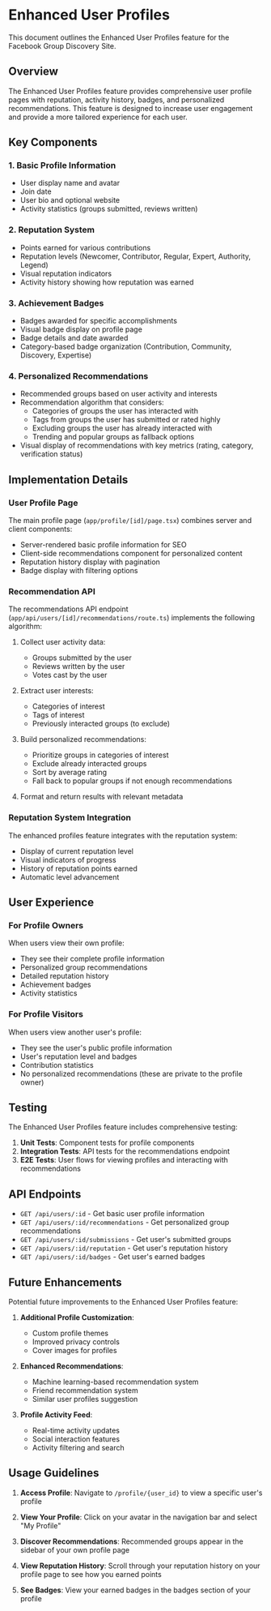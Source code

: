 # Enhanced User Profiles

This document outlines the Enhanced User Profiles feature for the Facebook Group Discovery Site.

## Overview

The Enhanced User Profiles feature provides comprehensive user profile pages with reputation, activity history, badges, and personalized recommendations. This feature is designed to increase user engagement and provide a more tailored experience for each user.

## Key Components

### 1. Basic Profile Information

- User display name and avatar
- Join date
- User bio and optional website
- Activity statistics (groups submitted, reviews written)

### 2. Reputation System

- Points earned for various contributions
- Reputation levels (Newcomer, Contributor, Regular, Expert, Authority, Legend)
- Visual reputation indicators
- Activity history showing how reputation was earned

### 3. Achievement Badges

- Badges awarded for specific accomplishments
- Visual badge display on profile page
- Badge details and date awarded
- Category-based badge organization (Contribution, Community, Discovery, Expertise)

### 4. Personalized Recommendations

- Recommended groups based on user activity and interests
- Recommendation algorithm that considers:
  - Categories of groups the user has interacted with
  - Tags from groups the user has submitted or rated highly
  - Excluding groups the user has already interacted with
  - Trending and popular groups as fallback options
- Visual display of recommendations with key metrics (rating, category, verification status)

## Implementation Details

### User Profile Page

The main profile page (`app/profile/[id]/page.tsx`) combines server and client components:

- Server-rendered basic profile information for SEO
- Client-side recommendations component for personalized content
- Reputation history display with pagination
- Badge display with filtering options

### Recommendation API

The recommendations API endpoint (`app/api/users/[id]/recommendations/route.ts`) implements the following algorithm:

1. Collect user activity data:
   - Groups submitted by the user
   - Reviews written by the user
   - Votes cast by the user

2. Extract user interests:
   - Categories of interest
   - Tags of interest
   - Previously interacted groups (to exclude)

3. Build personalized recommendations:
   - Prioritize groups in categories of interest
   - Exclude already interacted groups
   - Sort by average rating
   - Fall back to popular groups if not enough recommendations

4. Format and return results with relevant metadata

### Reputation System Integration

The enhanced profiles feature integrates with the reputation system:

- Display of current reputation level
- Visual indicators of progress
- History of reputation points earned
- Automatic level advancement

## User Experience

### For Profile Owners

When users view their own profile:
- They see their complete profile information
- Personalized group recommendations
- Detailed reputation history
- Achievement badges
- Activity statistics

### For Profile Visitors

When users view another user's profile:
- They see the user's public profile information
- User's reputation level and badges
- Contribution statistics
- No personalized recommendations (these are private to the profile owner)

## Testing

The Enhanced User Profiles feature includes comprehensive testing:

1. **Unit Tests**: Component tests for profile components
2. **Integration Tests**: API tests for the recommendations endpoint
3. **E2E Tests**: User flows for viewing profiles and interacting with recommendations

## API Endpoints

- `GET /api/users/:id` - Get basic user profile information
- `GET /api/users/:id/recommendations` - Get personalized group recommendations
- `GET /api/users/:id/submissions` - Get user's submitted groups
- `GET /api/users/:id/reputation` - Get user's reputation history
- `GET /api/users/:id/badges` - Get user's earned badges

## Future Enhancements

Potential future improvements to the Enhanced User Profiles feature:

1. **Additional Profile Customization**:
   - Custom profile themes
   - Improved privacy controls
   - Cover images for profiles

2. **Enhanced Recommendations**:
   - Machine learning-based recommendation system
   - Friend recommendation system
   - Similar user profiles suggestion

3. **Profile Activity Feed**:
   - Real-time activity updates
   - Social interaction features
   - Activity filtering and search

## Usage Guidelines

1. **Access Profile**: Navigate to `/profile/{user_id}` to view a specific user's profile

2. **View Your Profile**: Click on your avatar in the navigation bar and select "My Profile"

3. **Discover Recommendations**: Recommended groups appear in the sidebar of your own profile page

4. **View Reputation History**: Scroll through your reputation history on your profile page to see how you earned points

5. **See Badges**: View your earned badges in the badges section of your profile 